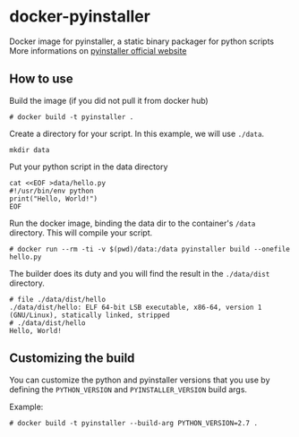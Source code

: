 docker-pyinstaller
==========

Docker image for pyinstaller, a static binary packager for python scripts
More informations on [pyinstaller official website](http://www.pyinstaller.org/)

How to use
----------

Build the image (if you did not pull it from docker hub)

    # docker build -t pyinstaller .

Create a directory for your script. In this example, we will use `./data`.

    mkdir data

Put your python script in the data directory

    cat <<EOF >data/hello.py
    #!/usr/bin/env python
    print("Hello, World!")
    EOF

Run the docker image, binding the data dir to the container's `/data` directory.
This will compile your script.

    # docker run --rm -ti -v $(pwd)/data:/data pyinstaller build --onefile hello.py

The builder does its duty and you will find the result in the `./data/dist` directory.

    # file ./data/dist/hello
    ./data/dist/hello: ELF 64-bit LSB executable, x86-64, version 1 (GNU/Linux), statically linked, stripped
    # ./data/dist/hello
    Hello, World!

Customizing the build
---------------------

You can customize the python and pyinstaller versions that you use by defining
the `PYTHON_VERSION` and `PYINSTALLER_VERSION` build args.

Example:

    # docker build -t pyinstaller --build-arg PYTHON_VERSION=2.7 .

